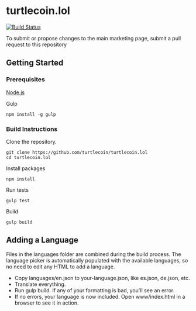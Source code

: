 # turtlecoin.lol

[![Build Status](https://travis-ci.org/jerme404/turtlecoin.lol.svg?branch=master)](https://travis-ci.org/jerme404/turtlecoin.lol)

To submit or propose changes to the main marketing page, submit a pull request to this repository

## Getting Started

### Prerequisites

[Node.js](https://nodejs.org/en/)


Gulp
```
npm install -g gulp
```
### Build Instructions

Clone the repository.
```
git clone https://github.com/turtlecoin/turtlecoin.lol
cd turtlecoin.lol
```
Install packages
```
npm install
```
Run tests
```
gulp test
```
Build
```
gulp build
```

## Adding a Language
Files in the languages folder are combined during the build process. The language picker is automatically populated with the available languages, so no need to edit any HTML to add a language.
* Copy languages/en.json to your-language.json, like es.json, de.json, etc.
* Translate everything.
* Run gulp build. If any of your formatting is bad, you'll see an error.  
* If no errors, your language is now included.  Open www/index.html in a browser to see it in action.
